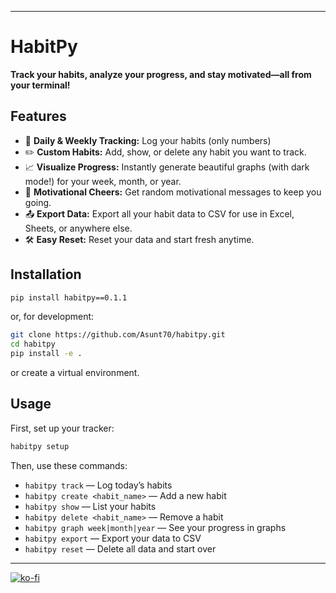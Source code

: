
---

# HabitPy

**Track your habits, analyze your progress, and stay motivated—all from your terminal!**

## Features

- 📅 **Daily & Weekly Tracking:** Log your habits (only numbers)
- ✏️ **Custom Habits:** Add, show, or delete any habit you want to track.
- 📈 **Visualize Progress:** Instantly generate beautiful graphs (with dark mode!) for your week, month, or year.
- 🎉 **Motivational Cheers:** Get random motivational messages to keep you going.
- 📤 **Export Data:** Export all your habit data to CSV for use in Excel, Sheets, or anywhere else.
- 🛠️ **Easy Reset:** Reset your data and start fresh anytime.

## Installation
```bash
pip install habitpy==0.1.1
```
or, for development:
```bash
git clone https://github.com/Asunt70/habitpy.git
cd habitpy
pip install -e .
```
or create a virtual environment.

## Usage

First, set up your tracker:
```bash
habitpy setup
```

Then, use these commands:
- `habitpy track` — Log today’s habits
- `habitpy create <habit_name>` — Add a new habit
- `habitpy show` — List your habits
- `habitpy delete <habit_name>` — Remove a habit
- `habitpy graph week|month|year` — See your progress in graphs
- `habitpy export` — Export your data to CSV
- `habitpy reset` — Delete all data and start over

---

[![ko-fi](https://ko-fi.com/img/githubbutton_sm.svg)](https://ko-fi.com/W7W318WNN8)

